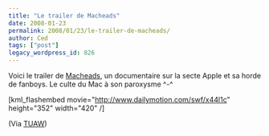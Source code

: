 ```yaml
---
title: "Le trailer de Macheads"
date: 2008-01-23
permalink: 2008/01/23/le-trailer-de-macheads/
author: Ced
tags: ["post"]
legacy_wordpress_id: 826
---
```


Voici le trailer de [Macheads](http://www.macheadsthemovie.com/), un documentaire sur la secte Apple et sa horde de fanboys. Le culte du Mac à son paroxysme ^-^

[kml_flashembed movie="http://www.dailymotion.com/swf/x44l1c" height="352" width="420" /]

<!-- excerpt -->

(Via [TUAW](http://www.tuaw.com/2008/01/22/macheads-the-movie/))
